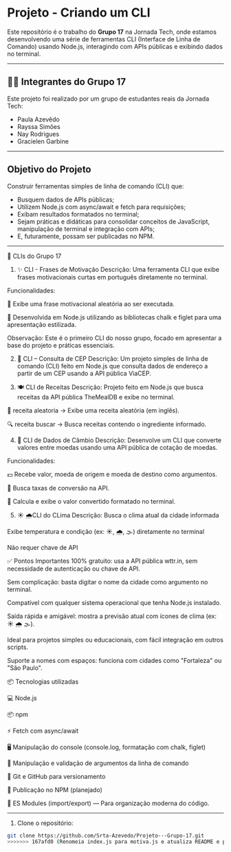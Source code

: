 
# Projeto - Criando um CLI

Este repositório é o trabalho do **Grupo 17** na Jornada Tech, onde estamos desenvolvendo uma série de ferramentas CLI (Interface de Linha de Comando) usando Node.js, interagindo com APIs públicas e exibindo dados no terminal.

---

## 👩‍💻 Integrantes do Grupo 17

Este projeto foi realizado por um grupo de estudantes reais da Jornada Tech:

- Paula Azevêdo  
- Rayssa Simões  
- Nay Rodrigues  
- Gracielen Garbine  

---

## Objetivo do Projeto

Construir ferramentas simples de linha de comando (CLI) que:

- Busquem dados de APIs públicas;  
- Utilizem Node.js com async/await e fetch para requisições;  
- Exibam resultados formatados no terminal;  
- Sejam práticas e didáticas para consolidar conceitos de JavaScript, manipulação de terminal e integração com APIs;  
- E, futuramente, possam ser publicadas no NPM.

---

🚀 CLIs do Grupo 17
1. ✨ CLI - Frases de Motivação
Descrição:
Uma ferramenta CLI que exibe frases motivacionais curtas em português diretamente no terminal.

Funcionalidades:

🎯 Exibe uma frase motivacional aleatória ao ser executada.

🎨 Desenvolvida em Node.js utilizando as bibliotecas chalk e figlet para uma apresentação estilizada.

Observação:
Este é o primeiro CLI do nosso grupo, focado em apresentar a base do projeto e práticas essenciais.

2. 📮 CLI – Consulta de CEP
Descrição:
Um projeto simples de linha de comando (CLI) feito em Node.js que consulta dados de endereço a partir de um CEP usando a API pública ViaCEP.

3. 🍽️ CLI de Receitas
Descrição:
Projeto feito em Node.js que busca receitas da API pública TheMealDB e exibe no terminal.

🎲 receita aleatoria → Exibe uma receita aleatória (em inglês).

🔍 receita buscar <ingrediente> → Busca receitas contendo o ingrediente informado.

4. 💱 CLI de Dados de Câmbio
Descrição:
Desenvolve um CLI que converte valores entre moedas usando uma API pública de cotação de moedas.

Funcionalidades:

💵 Recebe valor, moeda de origem e moeda de destino como argumentos.

🔄 Busca taxas de conversão na API.

🧮 Calcula e exibe o valor convertido formatado no terminal.

5. ☀️ 🌧️CLI do CLima
Descrição:
Busca o clima atual da cidade informada

Exibe temperatura e condição (ex: ☀️, 🌧️, 🌫️) diretamente no terminal

Não requer chave de API


✅ Pontos Importantes
100% gratuito: usa a API pública wttr.in, sem necessidade de autenticação ou chave de API.

Sem complicação: basta digitar o nome da cidade como argumento no terminal.

Compatível com qualquer sistema operacional que tenha Node.js instalado.

Saída rápida e amigável: mostra a previsão atual com ícones de clima (ex: ☀️ 🌧️ 🌫️).

Ideal para projetos simples ou educacionais, com fácil integração em outros scripts.

Suporte a nomes com espaços: funciona com cidades como "Fortaleza" ou "São Paulo".




📦 Tecnologias utilizadas

💻 Node.js

📦 npm

⚡ Fetch com async/await

🖥️ Manipulação do console (console.log, formatação com chalk, figlet)

🧩 Manipulação e validação de argumentos da linha de comando

🔧 Git e GitHub para versionamento

🚀 Publicação no NPM (planejado)

🧩 ES Modules (import/export) — Para organização moderna do código.


---

1. Clone o repositório:

```bash
git clone https://github.com/Srta-Azevedo/Projeto---Grupo-17.git
>>>>>>> 167afd0 (Renomeia index.js para motiva.js e atualiza README e package.json)
